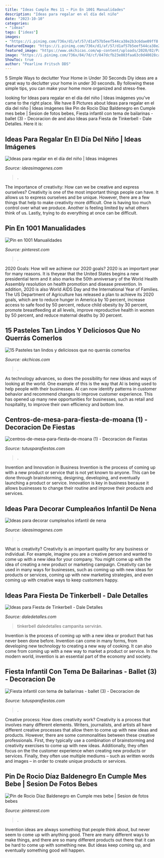 ```yaml
---
title: "Ideas Cumple Mes 11 ~ Pin En 1001 Manualidades"
description: "Ideas para regalar en el día del niño"
date: "2023-10-10"
categories:
- "ideas"
tags: ["ideas"]
images:
- "https://i.pinimg.com/736x/d1/af/57/d1af57b5eef544ca38e2b3c6dae09ff8.jpg"
featuredImage: "https://i.pinimg.com/736x/d1/af/57/d1af57b5eef544ca38e2b3c6dae09ff8.jpg"
featured_image: "https://www.okchicas.com/wp-content/uploads/2020/02/Pasteles-hermosos-que-no-vas-a-querer-comer-15.jpg"
image: "https://i.pinimg.com/736x/84/7d/cf/847dcfb23e803faa63c0d40028caecb2.jpg"
ShowToc: true
author: "Pearline Fritsch DDS"
---
```



5 Simple Ways to declutter Your Home in Under 30 Seconds
Diy ideas are a great way to declutter your home in under 30 seconds. By following these simple tips, you can make your home more organized and stress-free.

	

		
looking for Ideas para regalar en el día del niño | Ideas imágenes you've came to the right place. We have 8 Pictures about Ideas para regalar en el día del niño | Ideas imágenes like Pin de Rocio Díaz Baldenegro en Cumple mes bebe | Sesion de fotos bebes, Fiesta infantil con tema de bailarinas - ballet (3) - Decoracion de and also Ideas para Fiesta de Tinkerbell - Dale Detalles. Here it is:
		
    
## Ideas Para Regalar En El Día Del Niño | Ideas Imágenes

<img loading=lazy src="http://ideasimagenes.com/wp-content/uploads/2016/07/Manualidades-para-el-Día-del-Niño6.gif" onerror="this.onerror=null;this.src='https://tse2.mm.bing.net/th?id=OIP.roxg8aaw-3Fpo8LsBMVdzgHaFv&amp;pid=15.1';" alt="Ideas para regalar en el día del niño | Ideas imágenes">

_Source: ideasimagenes.com_

>. 

	

The importance of creativity: How can we be creative and express ourselves?
Creativity is one of the most important things people can have. It allows us to express ourselves and be unique. However, there are a few things that help to make creativity more difficult. One is having too much control over what we produce. Another is feeling limited by what others think of us. Lastly, trying to do everything at once can be difficult.

    
## Pin En 1001 Manualidades

<img loading=lazy src="https://i.pinimg.com/736x/d1/af/57/d1af57b5eef544ca38e2b3c6dae09ff8.jpg" onerror="this.onerror=null;this.src='https://tse3.mm.bing.net/th?id=OIP.OtT1Z8AyAuvmN6evVO83dgHaNO&amp;pid=15.1';" alt="Pin en 1001 Manualidades">

_Source: pinterest.com_

>. 

	

2020 Goals: How will we achieve our 2020 goals?
2020 is an important year for many reasons. It is theyear that the United States begins a new presidential term and it also marks the 50th anniversary of the World Health Assembly resolution on health promotion and disease prevention. In addition, 2020 is also World AIDS Day and the International Year of Families. 
The US Department of Agriculture has released a plan to achieve its 2020 goals, which are to reduce hunger in America by 10 percent, increase access to safe food by 50 percent, reduce child obesity by 30 percent, promote breastfeeding at all levels, improve reproductive health in women by 50 percent, and reduce maternal deaths by 30 percent.

    
## 15 Pasteles Tan Lindos Y Deliciosos Que No Querrás Comerlos

<img loading=lazy src="https://www.okchicas.com/wp-content/uploads/2020/02/Pasteles-hermosos-que-no-vas-a-querer-comer-15.jpg" onerror="this.onerror=null;this.src='https://tse4.mm.bing.net/th?id=OIP.QbBCHJFS-0kIep6q15wUkQHaLG&amp;pid=15.1';" alt="15 Pasteles tan lindos y deliciosos que no querrás comerlos">

_Source: okchicas.com_

>. 

	

As technology advances, so does the possibility for new ideas and ways of looking at the world. One example of this is the way that AI is being used to help people with their businesses. AI can now identify patterns in customer behavior and recommend changes to improve customer experience. This has opened up many new opportunities for businesses, such as retail and hospitality, to improve their own efficiency and bottom line.

    
## Centros-de-mesa-para-fiesta-de-moana (1) - Decoracion De Fiestas

<img loading=lazy src="https://tutusparafiestas.com/wp-content/uploads/2017/06/centros-de-mesa-para-fiesta-de-moana-1.jpg" onerror="this.onerror=null;this.src='https://tse3.mm.bing.net/th?id=OIP.W9wiU2Q7XjKxB4WoMRKMawHaJ4&amp;pid=15.1';" alt="centros-de-mesa-para-fiesta-de-moana (1) - Decoracion de Fiestas">

_Source: tutusparafiestas.com_

>. 

	

Invention and Innovation in Business
Invention is the process of coming up with a new product or service that is not yet known to anyone. This can be done through brainstorming, designing, developing, and eventually launching a product or service. Innovation is key in business because it allows businesses to change their routine and improve their products and services.

    
## Ideas Para Decorar Cumpleaños Infantil De Nena

<img loading=lazy src="https://ideasimagenes.com/wp-content/uploads/2017/07/IdeasNena23.jpg" onerror="this.onerror=null;this.src='https://tse1.mm.bing.net/th?id=OIP.lbv7Hn5mJHhYPdNyvZKvMQHaNK&amp;pid=15.1';" alt="Ideas para decorar cumpleaños infantil de nena">

_Source: ideasimagenes.com_

>. 

	

What is creativity?
Creativity is an important quality for any business or individual. For example, imagine you are a creative person and wanted to come up with a new idea for your company. You might come up with the idea of creating a new product or marketing campaign. Creativity can be used in many ways for businesses, such as coming up with new ideas for products or services, coming up with new marketing strategies, and even coming up with creative ways to keep customers happy.

    
## Ideas Para Fiesta De Tinkerbell - Dale Detalles

<img loading=lazy src="https://www.daledetalles.com/wp-content/uploads/2015/06/tinkerbell5.jpg" onerror="this.onerror=null;this.src='https://tse2.mm.bing.net/th?id=OIP.MF220E_h4lT1lw4T-JBqQwHaJ4&amp;pid=15.1';" alt="Ideas para Fiesta de Tinkerbell - Dale Detalles">

_Source: daledetalles.com_

>tinkerbell daledetalles campanita servirán. 

	

Invention is the process of coming up with a new idea or product that has never been done before. Invention can come in many forms, from developing new technology to creating a new way of cooking. It can also come from coming up with a new way to market a product or service. In the modern world, invention is an essential part of the economy and society.

    
## Fiesta Infantil Con Tema De Bailarinas - Ballet (3) - Decoracion De

<img loading=lazy src="https://tutusparafiestas.com/wp-content/uploads/2017/02/Fiesta-infantil-con-tema-de-bailarinas-ballet-3.jpg" onerror="this.onerror=null;this.src='https://tse4.mm.bing.net/th?id=OIP.JarEDAK3FMM2iuqprDGOvQAAAA&amp;pid=15.1';" alt="Fiesta infantil con tema de bailarinas - ballet (3) - Decoracion de">

_Source: tutusparafiestas.com_

>. 

	

Creative process: How does creativity work?
Creativity is a process that involves many different elements. Writers, journalists, and artists all have different creative processes that allow them to come up with new ideas and products. However, there are some commonalities between these creative professionals. First, they typically use a combination of brainstorming and creativity exercises to come up with new ideas. Additionally, they often focus on the the customer experience when creating new products or services. Finally, they often use multiple mediums – such as written words and images – in order to create unique products or services.

    
## Pin De Rocio Díaz Baldenegro En Cumple Mes Bebe | Sesion De Fotos Bebes

<img loading=lazy src="https://i.pinimg.com/736x/84/7d/cf/847dcfb23e803faa63c0d40028caecb2.jpg" onerror="this.onerror=null;this.src='https://tse2.mm.bing.net/th?id=OIP.LYaQMDzDQAc5SsQgqq0idwHaKG&amp;pid=15.1';" alt="Pin de Rocio Díaz Baldenegro en Cumple mes bebe | Sesion de fotos bebes">

_Source: pinterest.com_

>. 

	

Invention ideas are always something that people think about, but never seem to come up with anything good. There are many different ways to make things, and there are so many different products out there that it can be hard to come up with something new. But ideas keep coming up, and eventually something good will happen.

